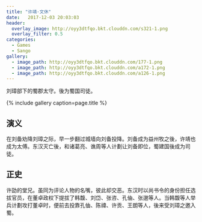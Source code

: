 ```yaml
---
title: "许靖·文休"
date:   2017-12-03 20:03:03
header:
  overlay_image: http://oyy3dtfqo.bkt.clouddn.com/s321-1.png
  overlay_filter: 0.5
categories:
  - Games
  - Sango
gallery:
  - image_path: http://oyy3dtfqo.bkt.clouddn.com/177-1.png
  - image_path: http://oyy3dtfqo.bkt.clouddn.com/a172-1.png
  - image_path: http://oyy3dtfqo.bkt.clouddn.com/a126-1.png
---
```


刘璋部下的蜀郡太守。後为蜀国司徒。

{% include gallery caption=page.title %}

## 演义

在刘备劝降刘璋之际，早一步翻过城墙向刘备投降。刘备成为益州牧之後，许靖也成为太傅。东汉灭亡後，和诸葛亮、谯周等人计劃让刘备即位，蜀建国後成为司徒。

## 正史

许劭的堂兄。虽同为评论人物的名嘴，彼此却交恶。东汉时以尚书令的身份担任选拔官员，在董卓政权下提拔了韩馥、刘岱、张咨、孔伷、张邈等人。当韩馥等人举兵计劃攻打董卓时，便前去投靠孔伷、陈禕、许贡、王朗等人，後来受刘璋之邀入蜀。